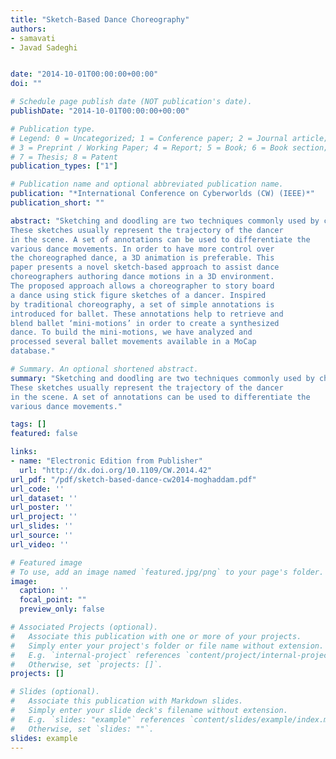 ```yaml
---
title: "Sketch-Based Dance Choreography"
authors:
- samavati
- Javad Sadeghi


date: "2014-10-01T00:00:00+00:00"
doi: ""

# Schedule page publish date (NOT publication's date).
publishDate: "2014-10-01T00:00:00+00:00"

# Publication type.
# Legend: 0 = Uncategorized; 1 = Conference paper; 2 = Journal article;
# 3 = Preprint / Working Paper; 4 = Report; 5 = Book; 6 = Book section;
# 7 = Thesis; 8 = Patent
publication_types: ["1"]

# Publication name and optional abbreviated publication name.
publication: "*International Conference on Cyberworlds (CW) (IEEE)*"
publication_short: ""

abstract: "Sketching and doodling are two techniques commonly used by choreographers to design a dance sequence.
These sketches usually represent the trajectory of the dancer
in the scene. A set of annotations can be used to differentiate the
various dance movements. In order to have more control over
the choreographed dance, a 3D animation is preferable. This
paper presents a novel sketch-based approach to assist dance
choreographers authoring dance motions in a 3D environment.
The proposed approach allows a choreographer to story board
a dance using stick figure sketches of a dancer. Inspired
by traditional choreography, a set of simple annotations is
introduced for ballet. These annotations help to retrieve and
blend ballet ‘mini-motions’ in order to create a synthesized
dance. To build the mini-motions, we have analyzed and
processed several ballet movements available in a MoCap
database."

# Summary. An optional shortened abstract.
summary: "Sketching and doodling are two techniques commonly used by choreographers to design a dance sequence.
These sketches usually represent the trajectory of the dancer
in the scene. A set of annotations can be used to differentiate the
various dance movements."

tags: []
featured: false

links:
- name: "Electronic Edition from Publisher"
  url: "http://dx.doi.org/10.1109/CW.2014.42"
url_pdf: "/pdf/sketch-based-dance-cw2014-moghaddam.pdf"
url_code: ''
url_dataset: ''
url_poster: ''
url_project: ''
url_slides: ''
url_source: ''
url_video: ''

# Featured image
# To use, add an image named `featured.jpg/png` to your page's folder. 
image:
  caption: ''
  focal_point: ""
  preview_only: false

# Associated Projects (optional).
#   Associate this publication with one or more of your projects.
#   Simply enter your project's folder or file name without extension.
#   E.g. `internal-project` references `content/project/internal-project/index.md`.
#   Otherwise, set `projects: []`.
projects: []

# Slides (optional).
#   Associate this publication with Markdown slides.
#   Simply enter your slide deck's filename without extension.
#   E.g. `slides: "example"` references `content/slides/example/index.md`.
#   Otherwise, set `slides: ""`.
slides: example
---
```

